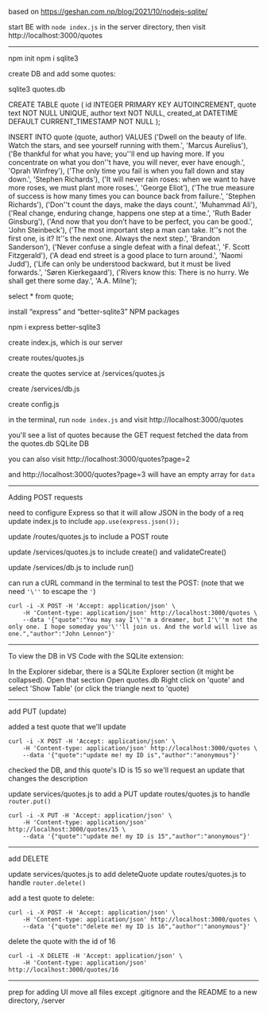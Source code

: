 based on https://geshan.com.np/blog/2021/10/nodejs-sqlite/

start BE with `node index.js` in the server directory, then visit http://localhost:3000/quotes

---

npm init
npm i sqlite3

create DB and add some quotes:

sqlite3 quotes.db

CREATE TABLE quote (
id INTEGER PRIMARY KEY AUTOINCREMENT,
quote text NOT NULL UNIQUE,
author text NOT NULL,
created_at DATETIME DEFAULT CURRENT_TIMESTAMP NOT NULL
);

INSERT INTO quote (quote, author) VALUES
('Dwell on the beauty of life. Watch the stars, and see yourself running with them.', 'Marcus Aurelius'),
('Be thankful for what you have; you''ll end up having more. If you concentrate on what you don''t have, you will never, ever have enough.', 'Oprah Winfrey'),
('The only time you fail is when you fall down and stay down.', 'Stephen Richards'),
('It will never rain roses: when we want to have more roses, we must plant more roses.', 'George Eliot'),
('The true measure of success is how many times you can bounce back from failure.', 'Stephen Richards'),
('Don''t count the days, make the days count.', 'Muhammad Ali'),
('Real change, enduring change, happens one step at a time.', 'Ruth Bader Ginsburg'),
('And now that you don’t have to be perfect, you can be good.', 'John Steinbeck'),
('The most important step a man can take. It''s not the first one, is it? It''s the next one. Always the next step.', 'Brandon Sanderson'),
('Never confuse a single defeat with a final defeat.', 'F. Scott Fitzgerald'),
('A dead end street is a good place to turn around.', 'Naomi Judd'),
('Life can only be understood backward, but it must be lived forwards.', 'Søren Kierkegaard'),
('Rivers know this: There is no hurry. We shall get there some day.', 'A.A. Milne');

select \* from quote;

install “express” and “better-sqlite3” NPM packages

npm i express better-sqlite3

create index.js, which is our server

create routes/quotes.js

create the quotes service at /services/quotes.js

create /services/db.js

create config.js

in the terminal, run `node index.js` and visit http://localhost:3000/quotes

you'll see a list of quotes because the GET request fetched the data from the quotes.db SQLite DB

you can also visit http://localhost:3000/quotes?page=2

and http://localhost:3000/quotes?page=3 will have an empty array for `data`

---

Adding POST requests

need to configure Express so that it will allow JSON in the body of a req
update index.js to include `app.use(express.json());`

update /routes/quotes.js to include a POST route

update /services/quotes.js to include create() and validateCreate()

update /services/db.js to include run()

can run a cURL command in the terminal to test the POST:
(note that we need `'\''` to escape the `'`)

```
curl -i -X POST -H 'Accept: application/json' \
    -H 'Content-type: application/json' http://localhost:3000/quotes \
    --data '{"quote":"You may say I'\''m a dreamer, but I'\''m not the only one. I hope someday you'\''ll join us. And the world will live as one.","author":"John Lennon"}'
```

---

To view the DB in VS Code with the SQLite extension:

In the Explorer sidebar, there is a SQLite Explorer section (it might be collapsed).
Open that section
Open quotes.db
Right click on 'quote' and select 'Show Table' (or click the triangle next to 'quote)

---

add PUT (update)

added a test quote that we'll update

```
curl -i -X POST -H 'Accept: application/json' \
    -H 'Content-type: application/json' http://localhost:3000/quotes \
    --data '{"quote":"update me! my ID is","author":"anonymous"}'
```

checked the DB, and this quote's ID is 15
so we'll request an update that changes the description

update services/quotes.js to add a PUT
update routes/quotes.js to handle `router.put()`

```
curl -i -X PUT -H 'Accept: application/json' \
    -H 'Content-type: application/json' http://localhost:3000/quotes/15 \
    --data '{"quote":"update me! my ID is 15","author":"anonymous"}'
```

---

add DELETE

update services/quotes.js to add deleteQuote
update routes/quotes.js to handle `router.delete()`

add a test quote to delete:

```
curl -i -X POST -H 'Accept: application/json' \
    -H 'Content-type: application/json' http://localhost:3000/quotes \
    --data '{"quote":"delete me! my ID is 16","author":"anonymous"}'
```

delete the quote with the id of 16

```
curl -i -X DELETE -H 'Accept: application/json' \
    -H 'Content-type: application/json' http://localhost:3000/quotes/16
```

---

prep for adding UI
move all files except .gitignore and the README to a new directory, /server

